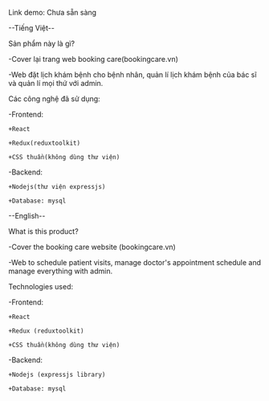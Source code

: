 Link demo: Chưa sẵn sàng



--Tiếng Việt--

Sản phẩm này là gì?

-Cover lại trang web booking care(bookingcare.vn)

-Web đặt lịch khám bệnh cho bệnh nhân, quản lí lịch khám bệnh của bác sĩ và quản lí mọi thứ với admin.

Các công nghệ đã sử dụng:

-Frontend:

    +React

    +Redux(reduxtoolkit) 

    +CSS thuần(không dùng thư viện)

-Backend: 

    +Nodejs(thư viện expressjs) 

    +Database: mysql

--English-- 

What is this product? 

-Cover the booking care website (bookingcare.vn) 

-Web to schedule patient visits, manage doctor's appointment schedule and manage everything with admin. 

Technologies used: 

-Frontend: 
    
    +React 
    
    +Redux (reduxtoolkit) 
    
    +CSS thuần(không dùng thư viện)
    
-Backend: 
    
    +Nodejs (expressjs library) 
    
    +Database: mysql
